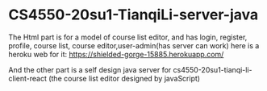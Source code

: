 # CS4550-20su1-TianqiLi-server-java
The Html part is for a model of course list editor, and has login, register, profile, course list, course editor,user-admin(has server can work)
here is a heroku web for it: https://shielded-gorge-15885.herokuapp.com/

And the other part is a self design java server for cs4550-20su1-tianqi-li-client-react (the course list editor designed by javaScript) 
